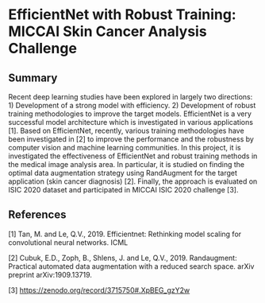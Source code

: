 # EfficientNet with Robust Training: MICCAI Skin Cancer Analysis Challenge

## Summary

Recent deep learning studies have been explored in largely two directions: 1) Development of a strong model 
with efficiency. 2) Development of robust training methodologies to improve the target models. EfficientNet is 
a very  successful model architecture which is investigated in various applications [1]. Based  on EfficientNet, 
recently, various training methodologies have been investigated in [2] to improve the performance and the 
robustness by computer vision and machine learning communities. In this project, it is investigated
the effectiveness of EfficientNet and robust training methods in the medical image analysis area. In particular, it is studied  on  finding  the  optimal  data 
augmentation strategy using RandAugment for the target application (skin cancer diagnosis) [2]. Finally, the approach 
is evaluated on ISIC 2020 dataset and participated in MICCAI ISIC 2020 challenge [3].

## References

[1] Tan, M. and Le, Q.V., 2019. Efficientnet: Rethinking model scaling for convolutional neural networks. ICML 

[2] Cubuk, E.D., Zoph, B., Shlens, J. and Le, Q.V., 2019. Randaugment: Practical automated data augmentation 
with a reduced search space. arXiv preprint arXiv:1909.13719.

[3] https://zenodo.org/record/3715750#.XpBEG_gzY2w
